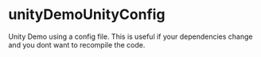 # unityDemoUnityConfig
Unity Demo using a config file. This is useful if your dependencies change and you dont want to recompile the code.
